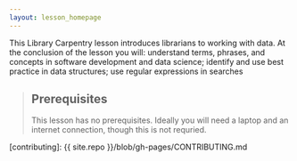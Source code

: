 ```yaml
---
layout: lesson_homepage
---
```

This Library Carpentry lesson introduces librarians to working with data. At the conclusion of the lesson you will: understand terms, phrases, and concepts in software development and data science; identify and use best practice in data structures; use regular expressions in searches

> ## Prerequisites
>
> This lesson has no prerequisites. Ideally you will need a laptop and an internet connection, though this is not requried.

[contributing]: {{ site.repo }}/blob/gh-pages/CONTRIBUTING.md
